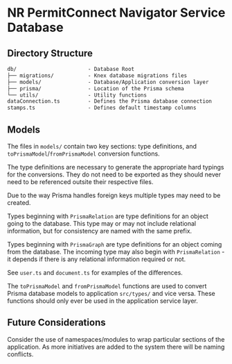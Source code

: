 # NR PermitConnect Navigator Service Database

## Directory Structure

```txt
db/                       - Database Root
├── migrations/           - Knex database migrations files
├── models/               - Database/Application conversion layer
├── prisma/               - Location of the Prisma schema
└── utils/                - Utility functions
dataConnection.ts         - Defines the Prisma database connection
stamps.ts                 - Defines default timestamp columns
```

## Models

The files in `models/` contain two key sections: type definitions, and `toPrismaModel`/`fromPrismaModel` conversion functions.

The type definitions are necessary to generate the appropriate hard typings for the conversions. They do not need to be exported as they should never need to be referenced outsite their respective files.

Due to the way Prisma handles foreign keys multiple types may need to be created.

Types beginning with `PrismaRelation` are type definitions for an object going to the database. This type may or may not include relational information, but for consistency are named with the same prefix.

Types beginning with `PrismaGraph` are type definitions for an object coming from the database. The incoming type may also begin with `PrismaRelation` - it depends if there is any relational information required or not.

See `user.ts` and `document.ts` for examples of the differences.

The `toPrismaModel` and `fromPrismaModel` functions are used to convert Prisma database models to application `src/types/` and vice versa. These functions should only ever be used in the application service layer.

## Future Considerations

Consider the use of namespaces/modules to wrap particular sections of the application. As more initiatives are added to the system there will be naming conflicts.
